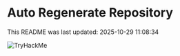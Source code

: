# Auto Regenerate Repository

This README was last updated: 2025-10-29 11:08:34

 ![TryHackMe](https://tryhackme.com/badge/533634)